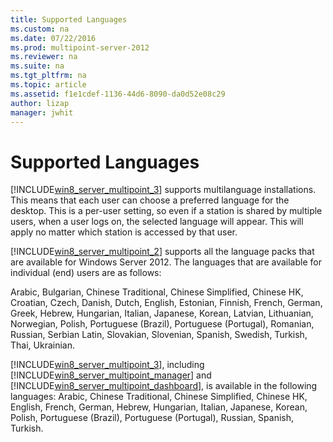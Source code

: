 ```yaml
---
title: Supported Languages
ms.custom: na
ms.date: 07/22/2016
ms.prod: multipoint-server-2012
ms.reviewer: na
ms.suite: na
ms.tgt_pltfrm: na
ms.topic: article
ms.assetid: f1e1cdef-1136-44d6-8090-da0d52e08c29
author: lizap
manager: jwhit
---
```

# Supported Languages
[!INCLUDE[win8_server_multipoint_3](../../../compute/remote-desktop-services/multipoint-1/includes/win8_server_multipoint_3_md.md)] supports multilanguage installations. This means that each user can choose a preferred language for the desktop. This is a per\-user setting, so even if a station is shared by multiple users, when a user logs on, the selected language will appear. This will apply no matter which station is accessed by that user.  
  
[!INCLUDE[win8_server_multipoint_2](../../../compute/remote-desktop-services/multipoint-1/includes/win8_server_multipoint_2_md.md)] supports all the language packs that are available for Windows Server 2012. The languages that are available for individual \(end\) users are as follows:  
  
Arabic, Bulgarian, Chinese Traditional, Chinese Simplified, Chinese HK, Croatian, Czech, Danish, Dutch,  English, Estonian, Finnish, French, German, Greek, Hebrew, Hungarian, Italian, Japanese, Korean, Latvian, Lithuanian, Norwegian, Polish, Portuguese \(Brazil\), Portuguese \(Portugal\), Romanian, Russian, Serbian Latin, Slovakian, Slovenian, Spanish, Swedish, Turkish, Thai, Ukrainian.  
  
[!INCLUDE[win8_server_multipoint_3](../../../compute/remote-desktop-services/multipoint-1/includes/win8_server_multipoint_3_md.md)], including [!INCLUDE[win8_server_multipoint_manager](../../../compute/remote-desktop-services/multipoint-1/includes/win8_server_multipoint_manager_md.md)] and [!INCLUDE[win8_server_multipoint_dashboard](../../../compute/remote-desktop-services/multipoint-1/includes/win8_server_multipoint_dashboard_md.md)], is available in the following languages: Arabic, Chinese Traditional, Chinese Simplified, Chinese HK, English, French, German, Hebrew, Hungarian, Italian, Japanese, Korean, Polish, Portuguese \(Brazil\), Portuguese \(Portugal\), Russian, Spanish, Turkish.  
  
